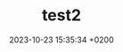 ---
layout: posts
title:  "test2"
date:   2023-10-23 15:35:34 +0200
categories: jekyll update
excerpt: this is a custom excerpt
---